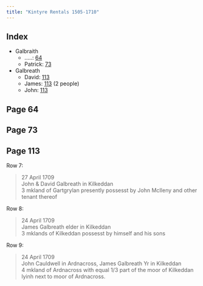 ```yaml
---
title: "Kintyre Rentals 1505-1710"
---
```


## Index

- Galbraith
  - .....: [64](#page-63)
  - Patrick: [73](#page-73)
- Galbreath
  - David: [113](#page-113)
  - James: [113](#page-113) (2 people)
  - John: [113](#page-113)

## Page 64

## Page 73

## Page 113

Row 7:
> 27 April 1709\
> John & David Galbreath in Kilkeddan\
> 3 mkland of Gartgrylan presently possesst by John McIleny and other tenant thereof
  
Row 8:
> 24 April 1709\
> James Galbreath elder in Kilkeddan\
> 3 mklands of Kilkeddan possesst by himself and his sons

Row 9:
>  24 April 1709\
>  John Cauldwell in Ardnacross, James Galbreath Yr in Kilkeddan\
>  4 mkland of Ardnacross with equal 1/3 part of the moor of Kilkeddan lyinh next to moor of Ardnacross.

